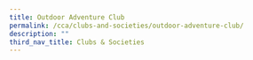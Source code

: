 ```yaml
---
title: Outdoor Adventure Club
permalink: /cca/clubs-and-societies/outdoor-adventure-club/
description: ""
third_nav_title: Clubs & Societies
---
```

